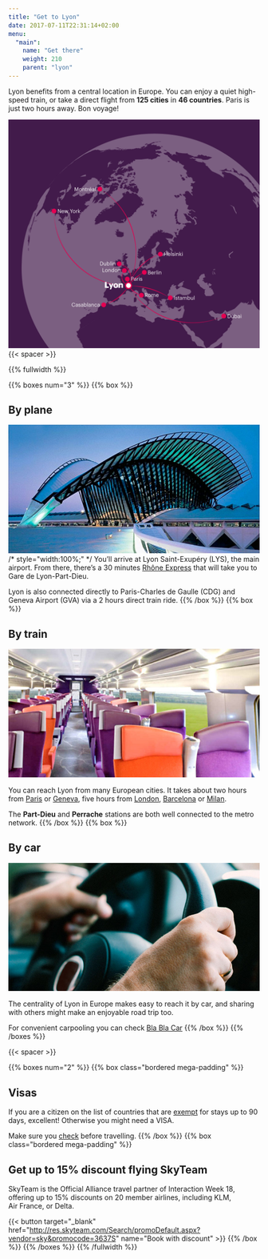 ```yaml
---
title: "Get to Lyon"
date: 2017-07-11T22:31:14+02:00
menu:
  "main":
    name: "Get there"
    weight: 210  
    parent: "lyon"
---
```

Lyon benefits from a central location in Europe. You can enjoy a quiet high-speed train, or take a direct flight from **125 cities** in **46 countries**. Paris is just two hours away. Bon voyage!

![Flights to Lyon](/img/graphics/lyon_flights.png)
{{< spacer >}}

{{% fullwidth %}}

{{% boxes num="3" %}}
{{% box %}}
## By plane
![Lyon Saint Exupery airport (LYS)](/img/photos/lyon-scene10-Airport.jpg) 
/* style="width:100%;" */
You&rsquo;ll arrive at Lyon Saint-Exup&eacute;ry (LYS), the main airport.  From there, there&rsquo;s a 30 minutes [Rh&ocirc;ne&nbsp;Express](https://www.rhonexpress.fr/en) that will take you to Gare de Lyon-Part-Dieu.

Lyon is also connected directly to Paris-Charles de Gaulle (CDG) and Geneva Airport (GVA) via a 2 hours direct train ride.
{{% /box %}}
{{% box %}}
## By train
![Inside the highspeed train - TGV](/img/photos/lyon-scene11-Train-TGV.jpg)

You can reach Lyon from many European cities. It takes about two hours from [Paris](https://www.trainline.eu/trains/paris/lyon) or [Geneva](https://www.trainline.eu/trains/geneve-cornavin/lyon), five hours from [London](http://www.eurostar.com/uk-en/city-breaks/france/lyon), [Barcelona](https://www.trainline.eu/trains/barcelona/lyon) or [Milan](https://www.trainline.eu/trains/milano/lyon).</p>

The **Part-Dieu** and **Perrache** stations are both well connected to the metro network.
{{% /box %}}
{{% box %}}
## By car
![Carpooling](/img/photos/lyon-scene12-Carpooling.jpg)

The centrality of Lyon in Europe makes easy to reach it by car, and sharing with others might make an enjoyable road trip too.

For convenient carpooling you can check [Bla&nbsp;Bla&nbsp;Car](https://www.blablacar.co.uk/search?fn=&fc=&tn=Lyon%2C+France)
{{% /box %}}
{{% /boxes %}}

{{< spacer >}}

{{% boxes num="2" %}}
{{% box class="bordered mega-padding" %}}
## Visas

If you are a citizen on the list of countries that are [exempt](http://www.diplomatie.gouv.fr/en/coming-to-france/getting-a-visa/article/foreign-nationals-holding-ordinary-passports-exempt-from-visa-requirements) for stays up to 90 days, excellent! Otherwise you might need a VISA.

Make sure you [check](http://www.diplomatie.gouv.fr/en/coming-to-france/getting-a-visa/article/faq-visas) before travelling.
{{% /box %}}
{{% box class="bordered mega-padding" %}}
## Get up to 15% discount flying SkyTeam

SkyTeam is the Official Alliance travel partner of Interaction&nbsp;Week&nbsp;18, offering up to 15% discounts on 20 member airlines, including KLM, Air&nbsp;France, or Delta.
    
{{< button target="_blank" href="http://res.skyteam.com/Search/promoDefault.aspx?vendor=sky&promocode=3637S" name="Book with discount" >}}
{{% /box %}}
{{% /boxes %}}
{{% /fullwidth %}}
